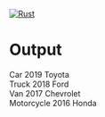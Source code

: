 [![Rust](https://github.com/danieloraca/rust-shorts/make-me-impl/workflows/rust.yml/badge.svg)](https://github.com/danieloraca/rust-shorts/make-me-impl/workflows/rust.yml)

# Output

Car 2019 Toyota\
Truck 2018 Ford\
Van 2017 Chevrolet\
Motorcycle 2016 Honda
